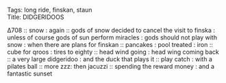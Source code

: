 Tags: long ride, finskan, staun  
Title: DIDGERIDOOS  
  
∆708 :: snow : again :: gods of snow decided to cancel the visit to finska : unless of course gods of sun perform miracles : gods should not play with snow : when there are plans for finskan :: pancakes : pool treated : iron :: cube for qroos : tires to eighty :: head wind going : head wing coming back :: a very large didgeridoo : and the duck that plays it :: play catch : with a pilates ball :: more zzz: then jacuzzi :: spending the reward money : and a fantastic sunset  
